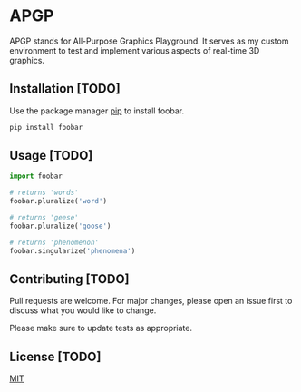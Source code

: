 # APGP

APGP stands for All-Purpose Graphics Playground. It serves as my custom environment to test and implement various aspects of real-time 3D graphics.

## Installation [TODO]

Use the package manager [pip](https://pip.pypa.io/en/stable/) to install foobar.

```bash
pip install foobar
```

## Usage [TODO]

```python
import foobar

# returns 'words'
foobar.pluralize('word')

# returns 'geese'
foobar.pluralize('goose')

# returns 'phenomenon'
foobar.singularize('phenomena')
```

## Contributing [TODO]

Pull requests are welcome. For major changes, please open an issue first
to discuss what you would like to change.

Please make sure to update tests as appropriate.

## License [TODO]

[MIT](https://choosealicense.com/licenses/mit/)